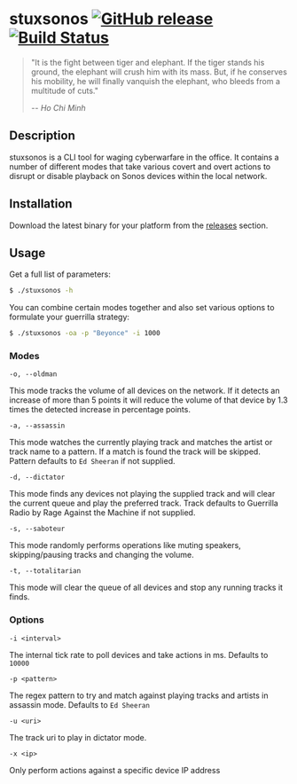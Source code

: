 # stuxsonos [![GitHub release](https://img.shields.io/github/release/threesquared/stuxsonos.svg)](https://github.com/threesquared/stuxsonos/releases) [![Build Status](https://travis-ci.com/threesquared/stuxsonos.svg?branch=master)](https://travis-ci.com/threesquared/stuxsonos)

> "It is the fight between tiger and elephant. If the tiger stands his ground, the elephant will crush him with its mass. But, if he conserves his mobility, he will finally vanquish the elephant, who bleeds from a multitude of cuts."
>
> -- <cite>Ho Chi Minh</cite>

## Description

stuxsonos is a CLI tool for waging cyberwarfare in the office.
It contains a number of different modes that take various covert and
overt actions to disrupt or disable playback on Sonos devices within
the local network.

## Installation

Download the latest binary for your platform from the [releases](https://github.com/threesquared/stuxsonos/releases) section.

## Usage

Get a full list of parameters:

```sh
$ ./stuxsonos -h
```

You can combine certain modes together and also set various options
to formulate your guerrilla strategy:

```sh
$ ./stuxsonos -oa -p "Beyonce" -i 1000
```

### Modes

`-o, --oldman`

This mode tracks the volume of all devices on the network. If it detects an increase of more than 5 points it will reduce the volume of that 
device by 1.3 times the detected increase in percentage points.

`-a, --assassin`

This mode watches the currently playing track and matches the artist or track name to a pattern. If a match is found the track
will be skipped. Pattern defaults to `Ed Sheeran` if not supplied.

`-d, --dictator`

This mode finds any devices not playing the supplied track and will clear the current queue and play the preferred track.
Track defaults to Guerrilla Radio by Rage Against the Machine if not supplied.

`-s, --saboteur`

This mode randomly performs operations like muting speakers, skipping/pausing tracks and changing the volume.

`-t, --totalitarian`

This mode will clear the queue of all devices and stop any running tracks it finds.

### Options

`-i <interval>`

The internal tick rate to poll devices and take actions in ms. Defaults to `10000`

`-p <pattern>`

The regex pattern to try and match against playing tracks and artists in assassin mode.
Defaults to `Ed Sheeran`

`-u <uri>`

The track uri to play in dictator mode.

`-x <ip>`

Only perform actions against a specific device IP address
